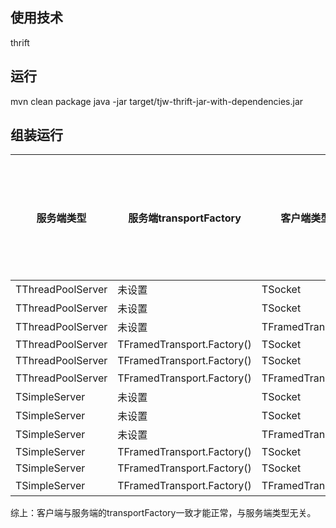 ## 使用技术
thrift

## 运行
mvn clean package
java -jar target/tjw-thrift-jar-with-dependencies.jar

## 组装运行
服务端类型 | 服务端transportFactory | 客户端类型 | 客户端是否多线程 | 客户端结果
---| ---| ---| ---| ---|
TThreadPoolServer | 未设置 | TSocket | N | 正常
TThreadPoolServer | 未设置 | TSocket | Y | 正常
TThreadPoolServer | 未设置 | TFramedTransport | Y | 没反应
TThreadPoolServer | TFramedTransport.Factory() | TSocket | N | org.apache.thrift.transport.TTransportException
TThreadPoolServer | TFramedTransport.Factory() | TSocket | Y | org.apache.thrift.transport.TTransportException
TThreadPoolServer | TFramedTransport.Factory() | TFramedTransport | Y | 正常
TSimpleServer | 未设置 | TSocket | N | 正常
TSimpleServer | 未设置 | TSocket | Y | 正常
TSimpleServer | 未设置 | TFramedTransport | Y | 没反应
TSimpleServer | TFramedTransport.Factory() | TSocket | N | org.apache.thrift.transport.TTransportException
TSimpleServer | TFramedTransport.Factory() | TSocket | Y | org.apache.thrift.transport.TTransportException
TSimpleServer | TFramedTransport.Factory() | TFramedTransport | Y | 正常

综上：客户端与服务端的transportFactory一致才能正常，与服务端类型无关。